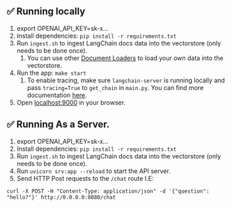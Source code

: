 
## ✅ Running locally
1. export OPENAI_API_KEY=sk-x...
1. Install dependencies: `pip install -r requirements.txt`
1. Run `ingest.sh` to ingest LangChain docs data into the vectorstore (only needs to be done once).
   1. You can use other [Document Loaders](https://langchain.readthedocs.io/en/latest/modules/document_loaders.html) to load your own data into the vectorstore.
1. Run the app: `make start`
   1. To enable tracing, make sure `langchain-server` is running locally and pass `tracing=True` to `get_chain` in `main.py`. You can find more documentation [here](https://langchain.readthedocs.io/en/latest/tracing.html).
1. Open [localhost:9000](http://localhost:9000) in your browser.

## ✅ Running As a Server. 
1. export OPENAI_API_KEY=sk-x...
1. Install dependencies: `pip install -r requirements.txt`
1. Run `ingest.sh` to ingest LangChain docs data into the vectorstore (only needs to be done once).
1. Run `uvicorn srv:app --reload` to start the API server. 
1. Send HTTP Post requests to the `/chat` route I.E:
```
curl -X POST -H "Content-Type: application/json" -d '{"question": "hello?"}' http://0.0.0.0:8080/chat
```

